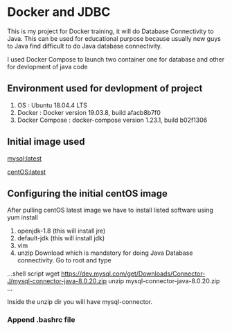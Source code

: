 # Docker and JDBC

This is my project for Docker training, it will do Database Connectivity to Java. This can be used for educational purpose because usually new guys to Java find difficult to do Java database connectivity.

I used Docker Compose to launch two container one for database and other for devlopment of java code

## Environment used for devlopment of project
1. OS : Ubuntu 18.04.4 LTS
2. Docker : Docker version 19.03.8, build afacb8b7f0
3. Docker Compose : docker-compose version 1.23.1, build b02f1306

## Initial image used
[mysql:latest](https://hub.docker.com/_/mysql)

[centOS:latest](https://hub.docker.com/_/centos)

## Configuring the initial centOS image

After pulling centOS latest image we have to install listed software using yum install
1. openjdk-1.8 (this will install jre)
2. default-jdk (this will install jdk)
3. vim
4. unzip
Download which is mandatory for doing Java Database connectivity.
Go to root and type

...shell script
wget https://dev.mysql.com/get/Downloads/Connector-J/mysql-connector-java-8.0.20.zip
unzip mysql-connector-java-8.0.20.zip
...

Inside the unzip dir you will have mysql-connector.
### Append .bashrc file

